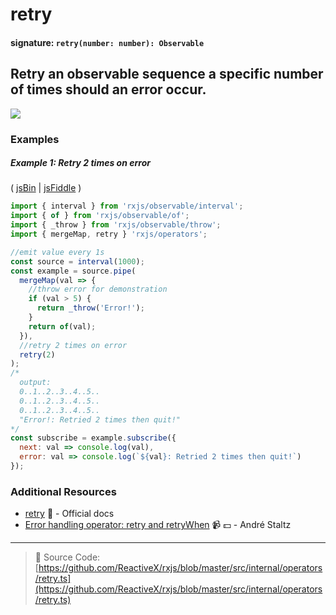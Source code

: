 # retry

#### signature: `retry(number: number): Observable`

## Retry an observable sequence a specific number of times should an error occur.

<a href="https://ultimateangular.com/?ref=76683_kee7y7vk"><img src="https://ultimateangular.com/assets/img/banners/ua-leader.svg"></a>

### Examples

##### Example 1: Retry 2 times on error

( [jsBin](http://jsbin.com/yovacuxuqa/1/edit?js,console) |
[jsFiddle](https://jsfiddle.net/btroncone/hg7z16bo/) )

```js
import { interval } from 'rxjs/observable/interval';
import { of } from 'rxjs/observable/of';
import { _throw } from 'rxjs/observable/throw';
import { mergeMap, retry } 'rxjs/operators';

//emit value every 1s
const source = interval(1000);
const example = source.pipe(
  mergeMap(val => {
    //throw error for demonstration
    if (val > 5) {
      return _throw('Error!');
    }
    return of(val);
  }),
  //retry 2 times on error
  retry(2)
);
/*
  output:
  0..1..2..3..4..5..
  0..1..2..3..4..5..
  0..1..2..3..4..5..
  "Error!: Retried 2 times then quit!"
*/
const subscribe = example.subscribe({
  next: val => console.log(val),
  error: val => console.log(`${val}: Retried 2 times then quit!`)
});
```

### Additional Resources

* [retry](http://reactivex.io/rxjs/class/es6/Observable.js~Observable.html#instance-method-retry)
  :newspaper: - Official docs
* [Error handling operator: retry and retryWhen](https://egghead.io/lessons/rxjs-error-handling-operator-retry-and-retrywhen?course=rxjs-beyond-the-basics-operators-in-depth)
  :video_camera: :dollar: - André Staltz

---

> :file_folder: Source Code:
> [https://github.com/ReactiveX/rxjs/blob/master/src/internal/operators/retry.ts](https://github.com/ReactiveX/rxjs/blob/master/src/internal/operators/retry.ts)
